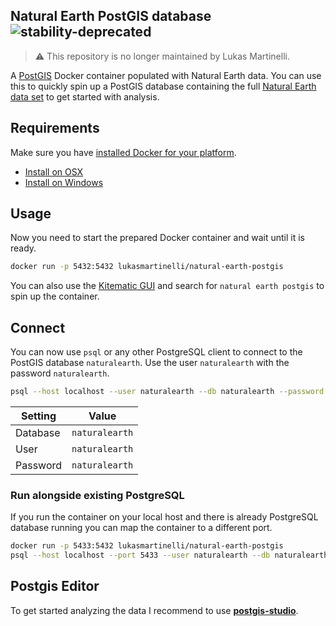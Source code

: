 ## Natural Earth PostGIS database ![stability-deprecated](https://img.shields.io/badge/stability-deprecated-red.svg)

> :warning: This repository is no longer maintained by Lukas Martinelli.

A [PostGIS](http://postgis.net/) Docker container populated with Natural Earth data.
You can use this to quickly spin up a PostGIS database
containing the full [Natural Earth data set](www.naturalearthdata.com) to get
started with analysis.

## Requirements

Make sure you have [installed Docker for your platform](https://docs.docker.com/engine/installation/).

- [Install on OSX](https://docs.docker.com/engine/installation/mac/#/docker-for-mac)
- [Install on Windows](https://docs.docker.com/engine/installation/windows/)

## Usage

Now you need to start the prepared Docker container and wait until it is ready.

```bash
docker run -p 5432:5432 lukasmartinelli/natural-earth-postgis
```

You can also use the [Kitematic GUI](https://kitematic.com/) and search for `natural earth postgis` to spin up the container.

## Connect

You can now use `psql` or any other PostgreSQL client to connect to the PostGIS database `naturalearth`.
Use the user `naturalearth` with the password `naturalearth`.

```bash
psql --host localhost --user naturalearth --db naturalearth --password
```

 Setting    | Value       
------------|-------------
Database    | `naturalearth`
User        | `naturalearth`
Password    | `naturalearth`

### Run alongside existing PostgreSQL

If you run the container on your local host and there is already PostgreSQL database running you can
map the container to a different port.

```bash
docker run -p 5433:5432 lukasmartinelli/natural-earth-postgis
psql --host localhost --port 5433 --user naturalearth --db naturalearth --password
```

## Postgis Editor

To get started analyzing the data I recommend to use [**postgis-studio**](https://github.com/lukasmartinelli/postgis-editor).

